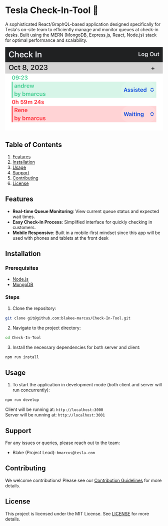 # Tesla Check-In-Tool 🚗

A sophisticated React/GraphQL-based application designed specifically for Tesla's on-site team to efficiently manage and monitor queues at check-in desks. Built using the MERN (MongoDB, Express.js, React, Node.js) stack for optimal performance and scalability.

![Tesla Check-In-Tool Screenshot](./ReadMe-Assets/screenshot.PNG)

## Table of Contents

1. [Features](#features)
2. [Installation](#installation)
3. [Usage](#usage)
4. [Support](#support)
5. [Contributing](#contributing)
6. [License](#license)

## Features

- **Real-time Queue Monitoring**: View current queue status and expected wait times.
- **Easy Check-In Process**: Simplified interface for quickly checking in customers.
- **Mobile Responsive**: Built in a mobile-first mindset since this app will be used with phones and tablets at the front desk

## Installation

### Prerequisites

- [Node.js](https://nodejs.org/)
- [MongoDB](https://www.mongodb.com/try/download/community)

### Steps

1. Clone the repository:

```bash
git clone git@github.com:blakee-marcus/Check-In-Tool.git
```

2. Navigate to the project directory:

```bash
cd Check-In-Tool
```

3. Install the necessary dependencies for both server and client:

```bash
npm run install
```

## Usage

1. To start the application in development mode (both client and server will run concurrently):

```bash
npm run develop
```

Client will be running at: `http://localhost:3000`  
Server will be running at: `http://localhost:3001`

## Support

For any issues or queries, please reach out to the team:

- Blake (Project Lead): `bmarcus@tesla.com`

## Contributing

We welcome contributions! Please see our [Contribution Guidelines](./ReadMe-Assets/Contributions.md) for more details.

## License

This project is licensed under the MIT License. See [LICENSE](./LICENSE) for more details.

